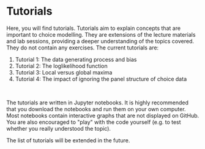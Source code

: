 # Tutorials
Here, you will find tutorials. Tutorials aim to explain concepts that are important to choice modelling. They are extensions of the lecture materials and lab sessions, providing a deeper understanding of the topics covered. They do not contain any exercises. The current tutorials are:
1. Tutorial 1: The data generating process and bias
2. Tutorial 2: The loglikelihood function
3. Tutorial 3: Local versus global maxima
4. Tutorial 4: The impact of ignoring the panel structure of choice data
<br>

The tutorials are written in Jupyter notebooks. It is highly recommended that you download the notebooks and run them on your own computer. Most notebooks contain interactive graphs that are not displayed on GitHub. You are also encouraged to "play" with the code yourself (e.g. to test whether you really understood the topic).<br>

The list of tutorials will be extended in the future.
